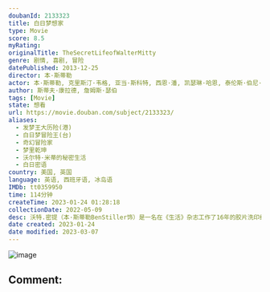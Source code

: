 ```yaml
---
doubanId: 2133323
title: 白日梦想家
type: Movie
score: 8.5
myRating: 
originalTitle: TheSecretLifeofWalterMitty
genre: 剧情, 喜剧, 冒险
datePublished: 2013-12-25
director: 本·斯蒂勒
actor: 本·斯蒂勒, 克里斯汀·韦格, 亚当·斯科特, 西恩·潘, 凯瑟琳·哈恩, 泰伦斯·伯尼·海恩斯, 保罗·菲兹杰拉德, 乔恩·戴利, 乔伊·斯洛特尼克, 格蕾丝·雷克斯, 阿莱克斯·阿方格, 阿曼达·诺顿, 阿德里安·马丁斯, 雪莉·麦克雷恩, 艾米·斯蒂勒, 斯图尔特·康菲尔德, 奥拉维尔·达里·奥拉夫松, 索哈德吕尔·西格罗森, 贡纳·黑尔加松, 卡伊·伦诺克斯, 柯南·奥布莱恩, 安迪·里克特, 安东尼·德西奥, 帕顿·奥斯瓦尔特, 理查德·德多梅尼科, 马特·莱文, 格雷格·西佩斯, 马米·科西科, 马修·古利, 罗丝玛丽·霍华德, 伊兰·克里斯费尔德, 安娜·库奇马, 西恩·奥斯汀, 菲尼斯·埃弗里, 艾伦·, 加里·维尔姆斯
author: 斯蒂夫·康拉德, 詹姆斯·瑟伯
tags: [Movie]
state: 想看
url: https://movie.douban.com/subject/2133323/
aliases:
  - 发梦王大历险(港)
  - 白日梦冒险王(台)
  - 奇幻冒险家
  - 梦里乾坤
  - 沃尔特·米蒂的秘密生活
  - 白日密语
country: 美国, 英国
language: 英语, 西班牙语, 冰岛语
IMDb: tt0359950
time: 114分钟
createTime: 2023-01-24 01:28:18
collectionDate: 2022-05-09
desc: 沃特.密提（本·斯蒂勒BenStiller饰）是一名在《生活》杂志工作了16年的胶片洗印经理，他性格内向，甚至无法跟心仪的同事谢莉尔（克里斯汀·韦格KristenWiig饰）开口搭讪，面对...
date created: 2023-01-24
date modified: 2023-03-07
---
```


![image](p2160195181.jpg)

Comment:
---
